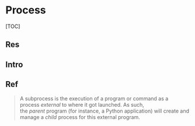 # Process

[TOC]



## Res


## Intro


## Ref
[`subprocess` — Subprocess management | python3 docs]: https://docs.python.org/3/library/subprocess.html#module-subprocess "subprocess: Subprocess management."

[Monitoring Python subprocesses]: https://blog.dalibo.com/2022/09/12/monitoring-python-subprocesses.html

> A subprocess is the execution of a program or command as a process _external_ to where it got launched. As such, the _parent_ program (for instance, a Python application) will create and manage a _child_ process for this external program.

[Interactive stdin, stdout with subprocess]: https://stackoverflow.com/questions/71026789/interactive-stdin-stdout-with-subprocess

